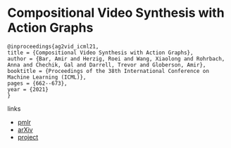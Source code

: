 # Compositional Video Synthesis with Action Graphs

```
@inproceedings{ag2vid_icml21,
title = {Compositional Video Synthesis with Action Graphs},
author = {Bar, Amir and Herzig, Roei and Wang, Xiaolong and Rohrbach, Anna and Chechik, Gal and Darrell, Trevor and Globerson, Amir},
booktitle = {Proceedings of the 38th International Conference on Machine Learning (ICML)},
pages = {662--673},
year = {2021}
}
```

links
- [pmlr](http://proceedings.mlr.press/v139/bar21a.html)
- [arXiv](https://arxiv.org/abs/2006.15327)
- [project](https://roeiherz.github.io/AG2Video/)